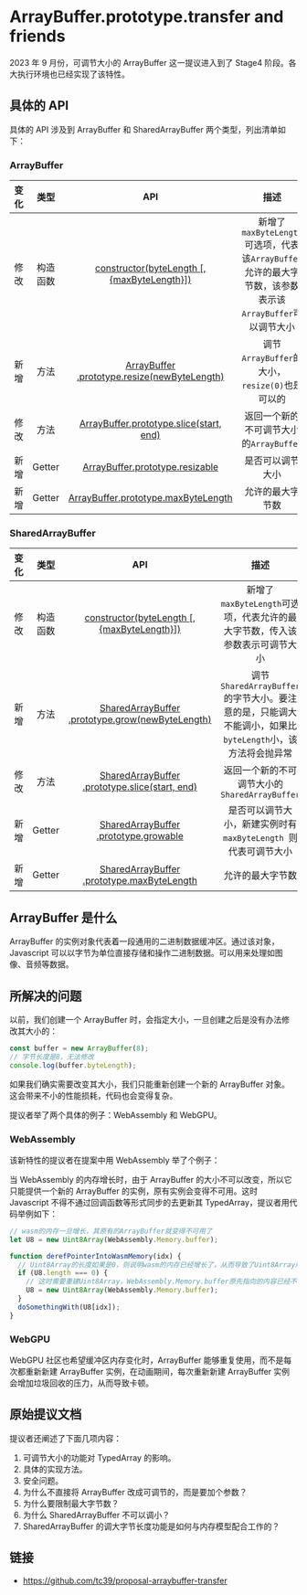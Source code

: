 # ArrayBuffer.prototype.transfer and friends

2023 年 9 月份，可调节大小的 ArrayBuffer 这一提议进入到了 Stage4 阶段。各大执行环境也已经实现了该特性。

## 具体的 API

具体的 API 涉及到 ArrayBuffer 和 SharedArrayBuffer 两个类型，列出清单如下：

### ArrayBuffer

<table><thead><tr><th align="center">变化</th><th align="center">类型</th><th align="center">API</th><th align="center">描述</th></tr></thead><tbody><tr><td align="center">修改</td><td align="center">构造函数</td><td align="center"><a href="https://link.juejin.cn?target=https%3A%2F%2Fdeveloper.mozilla.org%2Fen-US%2Fdocs%2FWeb%2FJavaScript%2FReference%2FGlobal_Objects%2FArrayBuffer%2FArrayBuffer" target="_blank" rel="noopener" title="https://developer.mozilla.org/en-US/docs/Web/JavaScript/Reference/Global_Objects/ArrayBuffer/ArrayBuffer" ref="nofollow noopener noreferrer">constructor(byteLength [, {maxByteLength}]) </a></td><td align="center"><div>新增了<code>maxByteLength</code>可选项，代表该<code>ArrayBuffer</code>允许的最大字节数，该参数表示该<code>ArrayBuffer</code>可以调节大小</div></td></tr><tr><td align="center">新增</td><td align="center">方法</td><td align="center"><a href="https://link.juejin.cn?target=https%3A%2F%2Fdeveloper.mozilla.org%2Fen-US%2Fdocs%2FWeb%2FJavaScript%2FReference%2FGlobal_Objects%2FArrayBuffer%2Fresize" target="_blank" rel="noopener" title="https://developer.mozilla.org/en-US/docs/Web/JavaScript/Reference/Global_Objects/ArrayBuffer/resize" ref="nofollow noopener noreferrer">ArrayBuffer<br>.prototype.resize(newByteLength)</a></td><td align="center"><div>调节<code>ArrayBuffer</code>的大小，<br><code>resize(0)</code>也是可以的</div></td></tr><tr><td align="center">修改</td><td align="center">方法</td><td align="center"><a href="https://link.juejin.cn?target=https%3A%2F%2Fdeveloper.mozilla.org%2Fen-US%2Fdocs%2FWeb%2FJavaScript%2FReference%2FGlobal_Objects%2FArrayBuffer%2Fslice" target="_blank" title="https://developer.mozilla.org/en-US/docs/Web/JavaScript/Reference/Global_Objects/ArrayBuffer/slice" ref="nofollow noopener noreferrer">ArrayBuffer.prototype.slice(start, end)</a></td><td align="center"><div>返回一个新的不可调节大小的<code>ArrayBuffer</code></div></td></tr><tr><td align="center">新增</td><td align="center">Getter</td><td align="center"><a href="https://link.juejin.cn?target=https%3A%2F%2Fdeveloper.mozilla.org%2Fen-US%2Fdocs%2FWeb%2FJavaScript%2FReference%2FGlobal_Objects%2FArrayBuffer%2Fresizable" target="_blank" rel="noopener" title="https://developer.mozilla.org/en-US/docs/Web/JavaScript/Reference/Global_Objects/ArrayBuffer/resizable" ref="nofollow noopener noreferrer">ArrayBuffer.prototype.resizable</a></td><td align="center"><div>是否可以调节大小</div></td></tr><tr><td align="center">新增</td><td align="center">Getter</td><td align="center"><a href="https://link.juejin.cn?target=https%3A%2F%2Fdeveloper.mozilla.org%2Fen-US%2Fdocs%2FWeb%2FJavaScript%2FReference%2FGlobal_Objects%2FArrayBuffer%2FmaxByteLength" target="_blank" rel="noopener" title="https://developer.mozilla.org/en-US/docs/Web/JavaScript/Reference/Global_Objects/ArrayBuffer/maxByteLength" ref="nofollow noopener noreferrer">ArrayBuffer.prototype.maxByteLength</a></td><td align="center"><div>允许的最大字节数</div></td></tr></tbody></table>

### SharedArrayBuffer

<table><thead><tr><th align="center">变化</th><th align="center">类型</th><th align="center">API</th><th align="center">描述</th></tr></thead><tbody><tr><td align="center">修改</td><td align="center">构造函数</td><td align="center"><a href="https://link.juejin.cn?target=https%3A%2F%2Fdeveloper.mozilla.org%2Fen-US%2Fdocs%2FWeb%2FJavaScript%2FReference%2FGlobal_Objects%2FSharedArrayBuffer%2FSharedArrayBuffer" target="_blank" rel="noopener" title="https://developer.mozilla.org/en-US/docs/Web/JavaScript/Reference/Global_Objects/SharedArrayBuffer/SharedArrayBuffer" ref="nofollow noopener noreferrer">constructor(byteLength [, {maxByteLength}])</a></td><td align="center"><div>新增了<code>maxByteLength</code>可选项，代表允许的最大字节数，传入该参数表示可调节大小</div></td></tr><tr><td align="center">新增</td><td align="center">方法</td><td align="center"><a href="https://link.juejin.cn?target=https%3A%2F%2Fdeveloper.mozilla.org%2Fen-US%2Fdocs%2FWeb%2FJavaScript%2FReference%2FGlobal_Objects%2FSharedArrayBuffer%2Fgrow" target="_blank" rel="noopener" title="https://developer.mozilla.org/en-US/docs/Web/JavaScript/Reference/Global_Objects/SharedArrayBuffer/grow" ref="nofollow noopener noreferrer">SharedArrayBuffer<br>.prototype.grow(newByteLength)</a></td><td align="center"><div>调节<code>SharedArrayBuffer</code>的字节大小。要注意的是，只能调大不能调小，如果比<code>byteLength</code>小，该方法将会抛异常</div></td></tr><tr><td align="center">修改</td><td align="center">方法</td><td align="center"><a href="https://link.juejin.cn?target=https%3A%2F%2Fdeveloper.mozilla.org%2Fen-US%2Fdocs%2FWeb%2FJavaScript%2FReference%2FGlobal_Objects%2FSharedArrayBuffer%2Fslice" target="_blank" rel="noopener" title="https://developer.mozilla.org/en-US/docs/Web/JavaScript/Reference/Global_Objects/SharedArrayBuffer/slice" ref="nofollow noopener noreferrer">SharedArrayBuffer<br>.prototype.slice(start, end)</a></td><td align="center"><div>返回一个新的不可调节大小的<code>SharedArrayBuffer</code></div></td></tr><tr><td align="center">新增</td><td align="center">Getter</td><td align="center"><a href="https://link.juejin.cn?target=https%3A%2F%2Fdeveloper.mozilla.org%2Fen-US%2Fdocs%2FWeb%2FJavaScript%2FReference%2FGlobal_Objects%2FSharedArrayBuffer%2Fgrowable" target="_blank" rel="noopener" title="https://developer.mozilla.org/en-US/docs/Web/JavaScript/Reference/Global_Objects/SharedArrayBuffer/growable" ref="nofollow noopener noreferrer">SharedArrayBuffer<br>.prototype.growable</a></td><td align="center"><div>是否可以调节大小，新建实例时有<code>maxByteLength </code>则代表可调节大小</div></td></tr><tr><td align="center">新增</td><td align="center">Getter</td><td align="center"><a href="https://link.juejin.cn?target=https%3A%2F%2Fdeveloper.mozilla.org%2Fen-US%2Fdocs%2FWeb%2FJavaScript%2FReference%2FGlobal_Objects%2FSharedArrayBuffer%2FmaxByteLength" target="_blank" rel="reopener" title="https://developer.mozilla.org/en-US/docs/Web/JavaScript/Reference/Global_Objects/SharedArrayBuffer/maxByteLength" ref="nofollow noopener noreferrer">SharedArrayBuffer<br>.prototype.maxByteLength</a></td><td align="center"><div>允许的最大字节数</div></td></tr></tbody></table>

## ArrayBuffer 是什么

ArrayBuffer 的实例对象代表着一段通用的二进制数据缓冲区。通过该对象，Javascript 可以以字节为单位直接存储和操作二进制数据。可以用来处理如图像、音频等数据。

## 所解决的问题

以前，我们创建一个 ArrayBuffer 时，会指定大小，一旦创建之后是没有办法修改其大小的：

```js
const buffer = new ArrayBuffer(8);
// 字节长度是8，无法修改
console.log(buffer.byteLength);
```

如果我们确实需要改变其大小，我们只能重新创建一个新的 ArrayBuffer 对象。这会带来不小的性能损耗，代码也会变得复杂。

提议者举了两个具体的例子：WebAssembly 和 WebGPU。

### WebAssembly

该新特性的提议者在提案中用 WebAssembly 举了个例子：

当 WebAssembly 的内存增长时，由于 ArrayBuffer 的大小不可以改变，所以它只能提供一个新的 ArrayBuffer 的实例，原有实例会变得不可用。这时 Javascript 不得不通过回调函数等形式同步的去更新其 TypedArray，提议者用代码举例如下：

```js
// wasm的内存一旦增长，其原有的ArrayBuffer就变得不可用了
let U8 = new Uint8Array(WebAssembly.Memory.buffer);

function derefPointerIntoWasmMemory(idx) {
  // Uint8Array的长度如果是0，则说明wasm的内存已经增长了，从而导致了Uint8Array所依赖的ArrayBuffer已经不可用了，从而导致Uint8Array不可用。
  if (U8.length === 0) {
    // 这时需要重建Uint8Array，WebAssembly.Memory.buffer原先指向的内容已经不可用
    U8 = new Uint8Array(WebAssembly.Memory.buffer);
  }
  doSomethingWith(U8[idx]);
}
```

### WebGPU

WebGPU 社区也希望缓冲区内存变化时，ArrayBuffer 能够重复使用，而不是每次都重新新建 ArrayBuffer 实例，在动画期间，每次重新新建 ArrayBuffer 实例会增加垃圾回收的压力，从而导致卡顿。

## 原始提议文档

提议者还阐述了下面几项内容：

1. 可调节大小的功能对 TypedArray 的影响。
1. 具体的实现方法。
1. 安全问题。
1. 为什么不直接将 ArrayBuffer 改成可调节的，而是要加个参数？
1. 为什么要限制最大字节数？
1. 为什么 SharedArrayBuffer 不可以调小？
1. SharedArrayBuffer 的调大字节长度功能是如何与内存模型配合工作的？


## 链接

- https://github.com/tc39/proposal-arraybuffer-transfer
